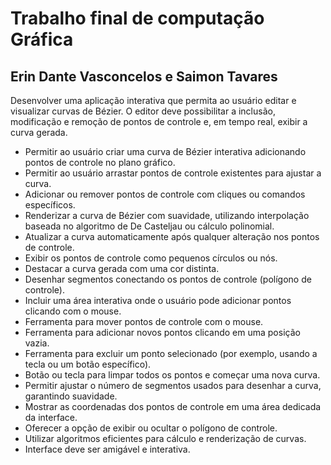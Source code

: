 # Trabalho final de computação Gráfica
<h2>Erin Dante Vasconcelos e Saimon Tavares</h2>

Desenvolver uma aplicação interativa que permita ao usuário editar e visualizar curvas de Bézier. O editor deve possibilitar a inclusão, modificação e remoção de pontos de controle e, em tempo real, exibir a curva gerada.
* Permitir ao usuário criar uma curva de Bézier interativa adicionando pontos de controle no plano gráfico.
* Permitir ao usuário arrastar pontos de controle existentes para ajustar a curva.
* Adicionar ou remover pontos de controle com cliques ou comandos específicos.
* Renderizar a curva de Bézier com suavidade, utilizando interpolação baseada no algoritmo de De Casteljau ou cálculo polinomial.
* Atualizar a curva automaticamente após qualquer alteração nos pontos de controle.
* Exibir os pontos de controle como pequenos círculos ou nós.
* Destacar a curva gerada com uma cor distinta.
* Desenhar segmentos conectando os pontos de controle (polígono de controle).
* Incluir uma área interativa onde o usuário pode adicionar pontos clicando com o mouse.
* Ferramenta para mover pontos de controle com o mouse.
* Ferramenta para adicionar novos pontos clicando em uma posição vazia.
* Ferramenta para excluir um ponto selecionado (por exemplo, usando a tecla  ou um botão específico).
* Botão ou tecla para limpar todos os pontos e começar uma nova curva.
* Permitir ajustar o número de segmentos usados para desenhar a curva, garantindo suavidade.
* Mostrar as coordenadas dos pontos de controle em uma área dedicada da interface.
* Oferecer a opção de exibir ou ocultar o polígono de controle.
* Utilizar algoritmos eficientes para cálculo e renderização de curvas.
* Interface deve ser amigável e interativa.
